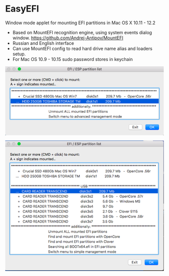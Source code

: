 # EasyEFI
Window mode applet for mounting EFI partitions in Mac OS X 10.11 - 12.2

* Based on MountEFI recognition engine, using system events dialog window. https://github.com/Andrej-Antipov/MountEFI
* Russian and English interface
* Can use MountEFI config to read hard drive name alias and loaders setup.
* For Mac OS 10.9 - 10.15 sudo password stores in keychain  

![Theme customizable GUI](https://github.com/Andrej-Antipov/EasyEFI/blob/master/screens/Снимок%20экрана%202020-05-11%20в%2022.45.55.png)

![Theme customizable GUI](https://github.com/Andrej-Antipov/EasyEFI/blob/master/screens/Снимок%20экрана%202020-05-11%20в%2022.47.34.png)
